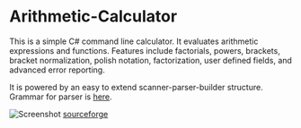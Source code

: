 Arithmetic-Calculator
=====================

This is a simple C# command line calculator. It evaluates arithmetic expressions and functions. Features include factorials, powers, brackets, bracket normalization, polish notation, factorization, user defined fields, and advanced error reporting.  

It is powered by an easy to extend scanner-parser-builder structure. Grammar for parser is [here](https://github.com/ldub/Arithmetic-Calculator/blob/master/Grammar.txt).


![Screenshot](http://i.imgur.com/jUTlRjx.png)
[sourceforge](http://sourceforge.net/projects/arithmeticcalc/)
